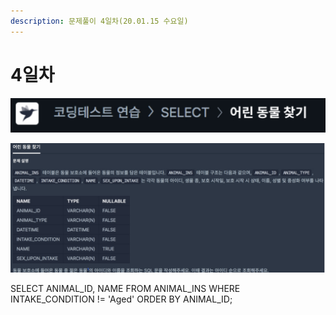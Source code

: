 ```yaml
---
description: 문제풀이 4일차(20.01.15 수요일)
---
```


# 4일차

![](<../.gitbook/assets/image (36).png>)

![](<../.gitbook/assets/image (40).png>)

SELECT ANIMAL\_ID, NAME FROM ANIMAL\_INS WHERE INTAKE\_CONDITION != 'Aged' ORDER BY ANIMAL\_ID;
